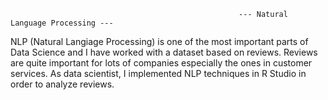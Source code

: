                                                        --- Natural Language Processing ---
NLP (Natural Langiage Processing) is one of the most important parts of Data Science and I have worked with a dataset based on reviews.
Reviews are quite important for lots of companies especially the ones in customer services. As data scientist, I implemented NLP techniques in R Studio
in order to analyze reviews.
